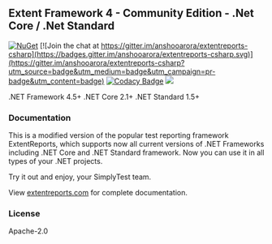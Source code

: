 ## Extent Framework 4 - Community Edition - .Net Core / .Net Standard

[![NuGet](https://img.shields.io/badge/extentreports--core-1.02-blue.svg)](https://www.nuget.org/packages/ExtentReports.Core)
[![Join the chat at https://gitter.im/anshooarora/extentreports-csharp](https://badges.gitter.im/anshooarora/extentreports-csharp.svg)](https://gitter.im/anshooarora/extentreports-csharp?utm_source=badge&utm_medium=badge&utm_campaign=pr-badge&utm_content=badge)
[![Codacy Badge](https://api.codacy.com/project/badge/Grade/8d4e66d07b9e4ebca7cef7c5b5eb7ba2)](https://www.codacy.com/app/anshooarora/extentreports-csharp?utm_source=github.com&amp;utm_medium=referral&amp;utm_content=extent-framework/extentreports-csharp&amp;utm_campaign=Badge_Grade)
![](https://img.shields.io/github/license/extent-framework/extentreports-csharp.svg?style=plastic)

.NET Framework 4.5+
.NET Core 2.1+
.NET Standard 1.5+

### Documentation

This is a modified version of the popular test reporting framework ExtentReports, which supports now all current versions of .NET Frameworks including .NET Core and .NET Standard framework. Now you can use it in all types of your .NET projects.

Try it out and enjoy, your SimplyTest team.

View [extentreports.com](http://extentreports.com/docs/versions/4/net/) for complete documentation.

### License

Apache-2.0

